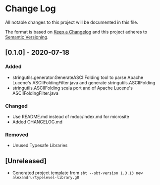 # Change Log

All notable changes to this project will be documented in this file.

The format is based on [Keep a Changelog](http://keepachangelog.com/)
and this project adheres to [Semantic Versioning](http://semver.org/).

## [0.1.0] - 2020-07-18
### Added
- stringutils.generator.GenerateASCIIFolding tool to parse Apache Lucene's ASCIIFoldingFilter.java and generate stringutils.ASCIIFolding
- stringutils.ASCIIFolding scala port and of Apache Lucene's ASCIIFoldingFilter.java

### Changed
- Use README.md instead of mdoc/index.md for microsite
- Added CHANGELOG.md

### Removed
- Unused Typesafe Libraries

## [Unreleased]
- Generated project template from `sbt --sbt-version 1.3.13 new alexandru/typelevel-library.g8`
